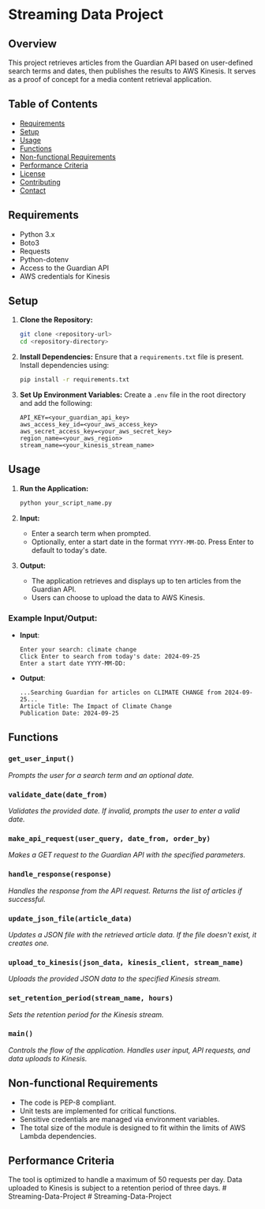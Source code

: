 # Streaming Data Project

## Overview

This project retrieves articles from the Guardian API based on user-defined search terms and dates, then publishes the results to AWS Kinesis. It serves as a proof of concept for a media content retrieval application.

## Table of Contents

- [Requirements](#requirements)
- [Setup](#setup)
- [Usage](#usage)
- [Functions](#functions)
- [Non-functional Requirements](#non-functional-requirements)
- [Performance Criteria](#performance-criteria)
- [License](#license)
- [Contributing](#contributing)
- [Contact](#contact)

## Requirements

- Python 3.x
- Boto3
- Requests
- Python-dotenv
- Access to the Guardian API
- AWS credentials for Kinesis

## Setup

1. **Clone the Repository:**

   ```bash
   git clone <repository-url>
   cd <repository-directory>

   ```

2. **Install Dependencies:**
   Ensure that a `requirements.txt` file is present. Install dependencies using:

   ```bash
   pip install -r requirements.txt
   ```

3. **Set Up Environment Variables:**
   Create a `.env` file in the root directory and add the following:
   ```plaintext
   API_KEY=<your_guardian_api_key>
   aws_access_key_id=<your_aws_access_key>
   aws_secret_access_key=<your_aws_secret_key>
   region_name=<your_aws_region>
   stream_name=<your_kinesis_stream_name>
   ```

## Usage

1. **Run the Application:**

   ```bash
   python your_script_name.py
   ```

2. **Input:**

   - Enter a search term when prompted.
   - Optionally, enter a start date in the format `YYYY-MM-DD`. Press Enter to default to today's date.

3. **Output:**
   - The application retrieves and displays up to ten articles from the Guardian API.
   - Users can choose to upload the data to AWS Kinesis.

### Example Input/Output:

- **Input**:
  ```
  Enter your search: climate change
  Click Enter to search from today's date: 2024-09-25
  Enter a start date YYYY-MM-DD:
  ```
- **Output**:
  ```
  ...Searching Guardian for articles on CLIMATE CHANGE from 2024-09-25...
  Article Title: The Impact of Climate Change
  Publication Date: 2024-09-25
  ```

## Functions

### `get_user_input()`

_Prompts the user for a search term and an optional date._

### `validate_date(date_from)`

_Validates the provided date. If invalid, prompts the user to enter a valid date._

### `make_api_request(user_query, date_from, order_by)`

_Makes a GET request to the Guardian API with the specified parameters._

### `handle_response(response)`

_Handles the response from the API request. Returns the list of articles if successful._

### `update_json_file(article_data)`

_Updates a JSON file with the retrieved article data. If the file doesn't exist, it creates one._

### `upload_to_kinesis(json_data, kinesis_client, stream_name)`

_Uploads the provided JSON data to the specified Kinesis stream._

### `set_retention_period(stream_name, hours)`

_Sets the retention period for the Kinesis stream._

### `main()`

_Controls the flow of the application. Handles user input, API requests, and data uploads to Kinesis._

## Non-functional Requirements

- The code is PEP-8 compliant.
- Unit tests are implemented for critical functions.
- Sensitive credentials are managed via environment variables.
- The total size of the module is designed to fit within the limits of AWS Lambda dependencies.

## Performance Criteria

The tool is optimized to handle a maximum of 50 requests per day. Data uploaded to Kinesis is subject to a retention period of three days.
#   S t r e a m i n g - D a t a - P r o j e c t  
 #   S t r e a m i n g - D a t a - P r o j e c t  
 